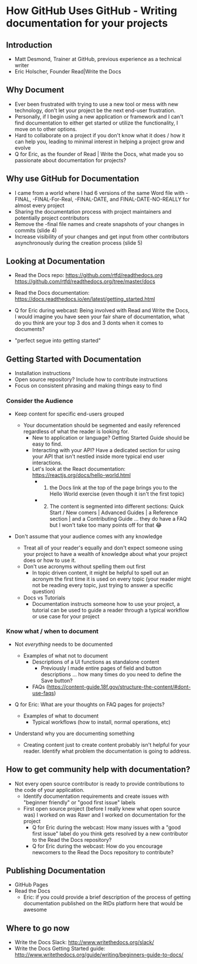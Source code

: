 # How GitHub Uses GitHub - Writing documentation for your projects

## Introduction
- Matt Desmond, Trainer at GitHub, previous experience as a technical writer
- Eric Holscher, Founder Read|Write the Docs

## Why Document

- Ever been frustrated with trying to use a new tool or mess with new technology, don't let your project be the next end-user frustration. 
- Personally, if I begin using a new application or framework and I can't find documentation to either get started or utilize the functionality, I move on to other options.
- Hard to collaborate on a project if you don't know what it does / how it can help you, leading to minimal interest in helping a project grow and evolve
- Q for Eric, as the founder of Read | Write the Docs, what made you so passionate about documentation for projects? 

## Why use GitHub for Documentation

- I came from a world where I had 6 versions of the same Word file with -FINAL, -FINAL-For-Real, -FINAL-DATE, and FINAL-DATE-NO-REALLY for almost every project
- Sharing the documentation process with project maintainers and potentially project contributors
- Remove the -final file names and create snapshots of your changes in commits (slide 4)
- Increase visibility of your changes and get input from other contributors asynchronously during the creation process (slide 5) 

## Looking at Documentation

- Read the Docs repo: https://github.com/rtfd/readthedocs.org   https://github.com/rtfd/readthedocs.org/tree/master/docs
- Read the Docs documentation: https://docs.readthedocs.io/en/latest/getting_started.html

- Q for Eric during webcast: Being involved with Read and Write the Docs, I would imagine you have seen your fair share of documentation, what do you think are your top 3 dos and 3 donts when it comes to documents?
- "perfect segue into getting started"

## Getting Started with Documentation

- Installation instructions
- Open source repository? Include how to contribute instructions
- Focus on consistent phrasing and making things easy to find

### Consider the Audience
- Keep content for specific end-users grouped
  - Your documentation should be segmented and easily referenced regardless of what the reader is looking for.
    - New to application or language? Getting Started Guide should be easy to find.
    - Interacting with your API? Have a dedicated section for using your API that isn't nestled inside more typical end user interactions. 
    - Let's look at the React documentation: https://reactjs.org/docs/hello-world.html
      - 1. the Docs link at the top of the page brings you to the Hello World exercise (even though it isn't the first topic)
      - 2. The content is segmented into different sections: Quick Start / New comers | Advanced Guides | a Reference section | and a Contributing Guide ... they do have a FAQ but I won't take too many points off for that :joy:

- Don't assume that your audience comes with any knowledge
  - Treat all of your reader's equally and don't expect someone using your project to have a wealth of knowledge about what your project does or how to use it. 
  - Don't use acronyms without spelling them out first
    - In topic driven content, it might be helpful to spell out an acronym the first time it is used on every topic (your reader might not be reading every topic, just trying to answer a specific question)
  - Docs vs Tutorials
    - Documentation instructs someone how to use your project, a tutorial can be used to guide a reader through a typical workflow or use case for your project

### Know what / when to document
- Not _everything_ needs to be documented
  - Examples of what not to document
    - Descriptions of a UI functions as standalone content
      - Previously I made entire pages of field and button descriptions ... how many times do you need to define the Save button?
    - FAQs (https://content-guide.18f.gov/structure-the-content/#dont-use-faqs)
- Q for Eric: What are your thoughts on FAQ pages for projects? 
  - Examples of what to document
    - Typical workflows (how to install, normal operations, etc)

- Understand why you are documenting something  
  - Creating content just to create content probably isn't helpful for your reader. Identify what problem the documentation is going to address. 


## How to get community help with documentation?

- Not every open source contributor is ready to provide contributions to the code of your application. 
   - Identify documentation requirements and create issues with "beginner friendly" or "good first issue" labels
   - First open source project (before I really knew what open source was) I worked on was Rawr and I worked on documentation for the project
     - Q for Eric during the webcast: How many issues with a "good first issue" label do you think gets resolved by a new contributor to the Read the Docs repository?
     - Q for Eric during the webcast: How do you encourage newcomers to the Read the Docs repository to contribute?

## Publishing Documentation

- GitHub Pages 
- Read the Docs 
  - Eric: if you could provide a brief description of the process of getting documentation published on the RtDs platform here that would be awesome


## Where to go now

- Write the Docs Slack: http://www.writethedocs.org/slack/
- Write the Docs Getting Started guide: http://www.writethedocs.org/guide/writing/beginners-guide-to-docs/
